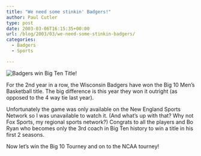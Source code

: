 ```yaml
---
title: "We need some stinkin' Badgers!"
author: Paul Cutler
type: post
date: 2003-03-06T16:15:35+00:00
url: /blog/2003/03/we-need-some-stinkin-badgers/
categories:
  - Badgers
  - Sports

---
```

<img src="https://i0.wp.com/www.silwenae.net/images/wisc_penney.jpg?w=700" border="0" alt="Badgers win Big Ten Title!" data-recalc-dims="1" />

For the 2nd year in a row, the Wisconsin Badgers have won the Big 10 Men&#8217;s Basketball title. The big difference is this year they won it outright (as opposed to the 4 way tie last year).

Unfortunately the game was only available on the New England Sports Network so I was unavailable to watch it. (And what&#8217;s up with that? Why not Fox Sports, my regional sports network?) Congrats to all the players and Bo Ryan who becomes only the 3rd coach in Big Ten history to win a title in his first 2 seasons.

Now let&#8217;s win the Big 10 Tourney and on to the NCAA tourney!